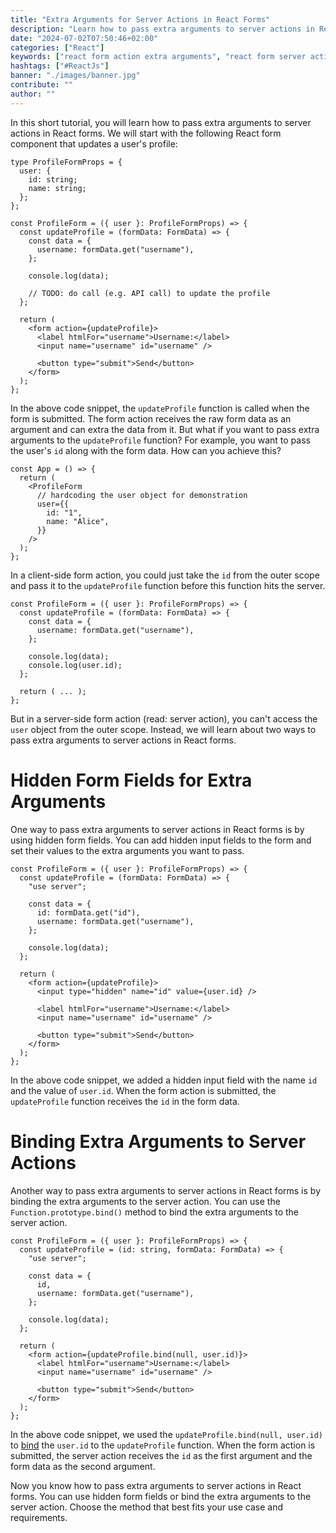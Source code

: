 ```yaml
---
title: "Extra Arguments for Server Actions in React Forms"
description: "Learn how to pass extra arguments to server actions in React forms (or Next.js forms) using hidden form fields or binding the arguments to the server action ..."
date: "2024-07-02T07:50:46+02:00"
categories: ["React"]
keywords: ["react form action extra arguments", "react form server action extra arguments", "react form action second argument", "react form server action second argument"]
hashtags: ["#ReactJs"]
banner: "./images/banner.jpg"
contribute: ""
author: ""
---
```


<Sponsorship />

In this short tutorial, you will learn how to pass extra arguments to server actions in React forms. We will start with the following React form component that updates a user's profile:

```tsx
type ProfileFormProps = {
  user: {
    id: string;
    name: string;
  };
};

const ProfileForm = ({ user }: ProfileFormProps) => {
  const updateProfile = (formData: FormData) => {
    const data = {
      username: formData.get("username"),
    };

    console.log(data);

    // TODO: do call (e.g. API call) to update the profile
  };

  return (
    <form action={updateProfile}>
      <label htmlFor="username">Username:</label>
      <input name="username" id="username" />

      <button type="submit">Send</button>
    </form>
  );
};
```

In the above code snippet, the `updateProfile` function is called when the form is submitted. The form action receives the raw form data as an argument and can extra the data from it. But what if you want to pass extra arguments to the `updateProfile` function? For example, you want to pass the user's `id` along with the form data. How can you achieve this?

```tsx
const App = () => {
  return (
    <ProfileForm
      // hardcoding the user object for demonstration
      user={{
        id: "1",
        name: "Alice",
      }}
    />
  );
};
```

In a client-side form action, you could just take the `id` from the outer scope and pass it to the `updateProfile` function before this function hits the server.

```tsx{8}
const ProfileForm = ({ user }: ProfileFormProps) => {
  const updateProfile = (formData: FormData) => {
    const data = {
      username: formData.get("username"),
    };

    console.log(data);
    console.log(user.id);
  };

  return ( ... );
};
```

But in a server-side form action (read: server action), you can't access the `user` object from the outer scope. Instead, we will learn about two ways to pass extra arguments to server actions in React forms.

# Hidden Form Fields for Extra Arguments

One way to pass extra arguments to server actions in React forms is by using hidden form fields. You can add hidden input fields to the form and set their values to the extra arguments you want to pass.

```tsx{3,6,15}
const ProfileForm = ({ user }: ProfileFormProps) => {
  const updateProfile = (formData: FormData) => {
    "use server";

    const data = {
      id: formData.get("id"),
      username: formData.get("username"),
    };

    console.log(data);
  };

  return (
    <form action={updateProfile}>
      <input type="hidden" name="id" value={user.id} />

      <label htmlFor="username">Username:</label>
      <input name="username" id="username" />

      <button type="submit">Send</button>
    </form>
  );
};
```

In the above code snippet, we added a hidden input field with the name `id` and the value of `user.id`. When the form action is submitted, the `updateProfile` function receives the `id` in the form data.

# Binding Extra Arguments to Server Actions

Another way to pass extra arguments to server actions in React forms is by binding the extra arguments to the server action. You can use the `Function.prototype.bind()` method to bind the extra arguments to the server action.

```tsx{2-3,6,14}
const ProfileForm = ({ user }: ProfileFormProps) => {
  const updateProfile = (id: string, formData: FormData) => {
    "use server";

    const data = {
      id,
      username: formData.get("username"),
    };

    console.log(data);
  };

  return (
    <form action={updateProfile.bind(null, user.id)}>
      <label htmlFor="username">Username:</label>
      <input name="username" id="username" />

      <button type="submit">Send</button>
    </form>
  );
};
```

In the above code snippet, we used the `updateProfile.bind(null, user.id)` to [bind](https://developer.mozilla.org/en-US/docs/Web/JavaScript/Reference/Global_objects/Function/bind) the `user.id` to the `updateProfile` function. When the form action is submitted, the server action receives the `id` as the first argument and the form data as the second argument.

<Divider />

Now you know how to pass extra arguments to server actions in React forms. You can use hidden form fields or bind the extra arguments to the server action. Choose the method that best fits your use case and requirements.